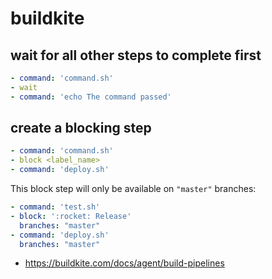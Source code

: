 # buildkite

## wait for all other steps to complete first
```yaml
- command: 'command.sh'
- wait
- command: 'echo The command passed'
```

## create a blocking step
```yaml
- command: 'command.sh'
- block <label_name>
- command: 'deploy.sh'
```

This block step will only be available on `"master"` branches:
```yaml
- command: 'test.sh'
- block: ':rocket: Release'
  branches: "master"
- command: 'deploy.sh'
  branches: "master"
```
- https://buildkite.com/docs/agent/build-pipelines
